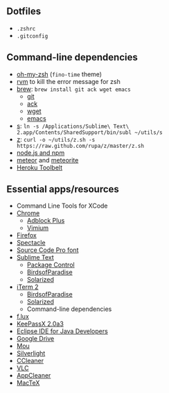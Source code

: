 ## Dotfiles

* `.zshrc`
* `.gitconfig`

## Command-line dependencies

* [oh-my-zsh](https://github.com/robbyrussell/oh-my-zsh) (`fino-time` theme)
* [rvm](http://rvm.io/) to kill the error message for zsh
* [brew](http://brew.sh/): `brew install git ack wget emacs`
  * [git](http://git-scm.com/)
  * [ack](http://beyondgrep.com/)
  * [wget](http://www.gnu.org/software/wget/)
  * [emacs](http://www.gnu.org/software/emacs/)
* [s](http://www.sublimetext.com/): `ln -s /Applications/Sublime\ Text\ 2.app/Contents/SharedSupport/bin/subl ~/utils/s`
* [z](https://github.com/rupa/z): `curl -o ~/utils/z.sh -s https://raw.github.com/rupa/z/master/z.sh`
* [node.js and npm](http://nodejs.org/)
* [meteor](https://www.meteor.com/) and [meteorite](https://github.com/oortcloud/meteorite/)
* [Heroku Toolbelt](https://toolbelt.heroku.com/)

## Essential apps/resources

* Command Line Tools for XCode
* [Chrome](https://chrome.google.com)
  * [Adblock Plus](https://adblockplus.org/)
  * [Vimium](https://chrome.google.com/webstore/detail/vimium/dbepggeogbaibhgnhhndojpepiihcmeb?hl=en)
* [Firefox](https://www.mozilla.org/en-US/firefox/new/)
* [Spectacle](http://spectacleapp.com/)
* [Source Code Pro font](http://sourceforge.net/projects/sourcecodepro.adobe/)
* [Sublime Text](http://www.sublimetext.com/)
  * [Package Control](https://sublime.wbond.net/installation)
  * [BirdsofParadise](https://github.com/jbergantine/Birds-of-Paradise-for-TextMate)
  * [Solarized](https://github.com/SublimeColors/Solarized)
* [iTerm 2](http://www.iterm2.com/)
  * [BirdsofParadise](https://github.com/zdj/themes)
  * [Solarized](https://github.com/altercation/solarized/tree/master/iterm2-colors-solarized)
  * Command-line dependencies
* [f.lux](https://justgetflux.com/news/pages/mac/)
* [KeePassX 2.0a3](http://www.keepassx.org/news/2012/10/367)
* [Eclipse IDE for Java Developers](https://www.eclipse.org/downloads/)
* [Google Drive](https://tools.google.com/dlpage/drive)
* [Mou](http://mouapp.com/)
* [Silverlight](http://www.microsoft.com/silverlight/)
* [CCleaner](https://www.piriform.com/CCLEANER)
* [VLC](www.videolan.org/vlc/download-macosx.html)
* [AppCleaner](http://www.freemacsoft.net/appcleaner/)
* [MacTeX](https://tug.org/mactex/)
